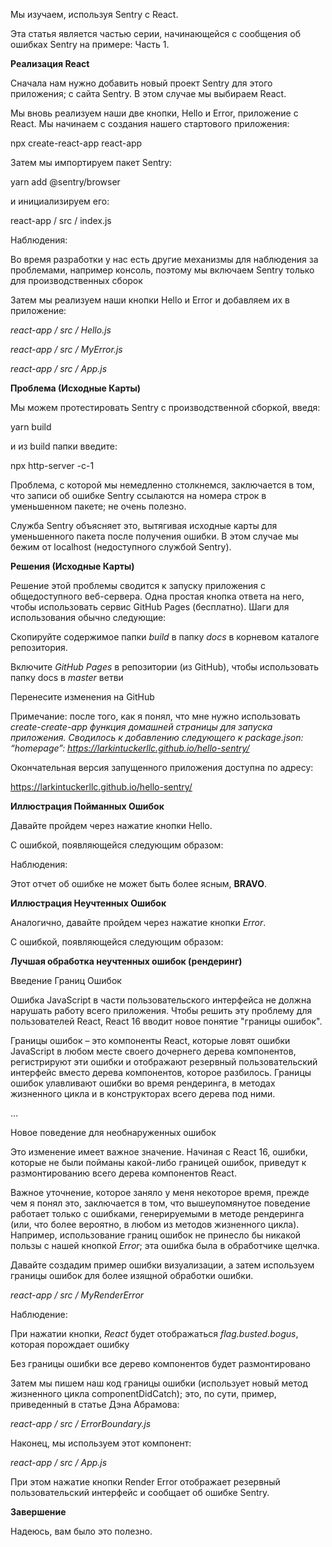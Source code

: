 Мы изучаем, используя Sentry с React.

Эта статья является частью серии, начинающейся с сообщения об ошибках Sentry на примере: Часть 1. 



**Реализация React**  

Сначала нам нужно добавить новый проект Sentry для этого приложения; с сайта Sentry. В этом случае мы выбираем React.



Мы вновь реализуем наши две кнопки, Hello и Error, приложение с React. Мы начинаем с создания нашего стартового приложения:

npx create-react-app react-app



Затем мы импортируем пакет Sentry:

yarn add @sentry/browser



и инициализируем его:

react-app / src / index.js



Наблюдения:



Во время разработки у нас есть другие механизмы для наблюдения за проблемами, например консоль, поэтому мы включаем Sentry только для производственных сборок



Затем мы реализуем наши кнопки Hello и Error и добавляем их в приложение:

*react-app / src / Hello.js*



*react-app / src / MyError.js*



*react-app / src / App.js*



**Проблема (Исходные Карты)**

Мы можем протестировать Sentry с производственной сборкой, введя:

yarn build



и из build папки введите:

npx http-server -c-1



Проблема, с которой мы немедленно столкнемся, заключается в том, что записи об ошибке Sentry ссылаются на номера строк в уменьшенном пакете; не очень полезно.

Служба Sentry объясняет это, вытягивая исходные карты для уменьшенного пакета после получения ошибки. В этом случае мы бежим от localhost (недоступного службой Sentry).

**Решения (Исходные Карты)**



Решение этой проблемы сводится к запуску приложения с общедоступного веб-сервера. Одна простая кнопка ответа на него, чтобы использовать сервис GitHub Pages (бесплатно). Шаги для использования обычно следующие:



Скопируйте содержимое папки *build* в папку *docs* в корневом каталоге репозитория.

Включите *GitHub Pages* в репозитории (из GitHub), чтобы использовать папку docs в *master* ветви

Перенесите изменения на GitHub



Примечание: после того, как я понял, что мне нужно использовать *create-create-app* *функция домашней страницы для запуска приложения. Сводилось к добавлению следующего к* *package.json: “homepage”:* *https://larkintuckerllc.github.io/hello-sentry/*



Окончательная версия запущенного приложения доступна по адресу:

https://larkintuckerllc.github.io/hello-sentry/



**Иллюстрация Пойманных Ошибок**



Давайте пройдем через нажатие кнопки Hello.

С ошибкой, появляющейся следующим образом:



Наблюдения:



Этот отчет об ошибке не может быть более ясным, **BRAVO**.



**Иллюстрация Неучтенных Ошибок**



Аналогично, давайте пройдем через нажатие кнопки *Error*.



С ошибкой, появляющейся следующим образом:



**Лучшая обработка неучтенных ошибок (рендеринг)**

Введение Границ Ошибок

Ошибка JavaScript в части пользовательского интерфейса не должна нарушать работу всего приложения. Чтобы решить эту проблему для пользователей React, React 16 вводит новое понятие "границы ошибок".



Границы ошибок – это компоненты React, которые ловят ошибки JavaScript в любом месте своего дочернего дерева компонентов, регистрируют эти ошибки и отображают резервный пользовательский интерфейс вместо дерева компонентов, которое разбилось. Границы ошибок улавливают ошибки во время рендеринга, в методах жизненного цикла и в конструкторах всего дерева под ними.

…

Новое поведение для необнаруженных ошибок

Это изменение имеет важное значение. Начиная с React 16, ошибки, которые не были пойманы какой-либо границей ошибок, приведут к размонтированию всего дерева компонентов React.



Важное уточнение, которое заняло у меня некоторое время, прежде чем я понял это, заключается в том, что вышеупомянутое поведение работает только с ошибками, генерируемыми в методе рендеринга (или, что более вероятно, в любом из методов жизненного цикла). Например, использование границ ошибок не принесло бы никакой пользы с нашей кнопкой *Error*; эта ошибка была в обработчике щелчка.



Давайте создадим пример ошибки визуализации, а затем используем границы ошибок для более изящной обработки ошибки.

*react-app / src / MyRenderError*



Наблюдение:



При нажатии кнопки, *React* будет отображаться *flag.busted.bogus*, которая порождает ошибку

Без границы ошибки все дерево компонентов будет размонтировано



Затем мы пишем наш код границы ошибки (использует новый метод жизненного цикла componentDidCatch); это, по сути, пример, приведенный в статье Дэна Абрамова:

*react-app / src / ErrorBoundary.js*



Наконец, мы используем этот компонент:

*react-app / src / App.js*



При этом нажатие кнопки Render Error отображает резервный пользовательский интерфейс и сообщает об ошибке Sentry.



**Завершение**

Надеюсь, вам было это полезно. 